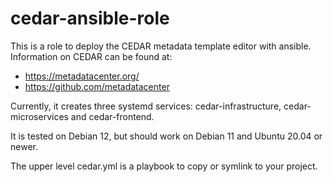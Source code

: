 # cedar-ansible-role

This is a role to deploy the CEDAR metadata template editor with ansible. 
Information on CEDAR can be found at:

 - https://metadatacenter.org/
 - https://github.com/metadatacenter

Currently, it creates three systemd services: cedar-infrastructure, cedar-microservices and cedar-frontend.

It is tested on Debian 12, but should work on Debian 11 and Ubuntu 20.04 or newer.

The upper level cedar.yml is a playbook to copy or symlink to your project.

